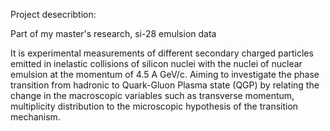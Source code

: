 Project desecribtion:

Part of my master's research, si-28 emulsion data

It is experimental measurements of different secondary charged particles emitted in inelastic collisions of silicon nuclei with the nuclei of nuclear emulsion at the momentum of 4.5 A GeV/c. 
Aiming to investigate the phase transition from hadronic to Quark-Gluon Plasma state (QGP) by relating the change in the macroscopic variables such as transverse momentum, multiplicity distribution to the microscopic hypothesis of the transition mechanism.
